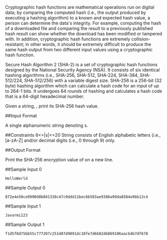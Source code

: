 Cryptographic hash functions are mathematical operations run on digital data; by comparing the computed hash (i.e., the output produced by executing a hashing algorithm) to a known and expected hash value, a person can determine the data's integrity. For example, computing the hash of a downloaded file and comparing the result to a previously published hash result can show whether the download has been modified or tampered with. In addition, cryptographic hash functions are extremely collision-resistant; in other words, it should be extremely difficult to produce the same hash output from two different input values using a cryptographic hash function.

Secure Hash Algorithm 2 (SHA-2) is a set of cryptographic hash functions designed by the National Security Agency (NSA). It consists of six identical hashing algorithms (i.e., SHA-256, SHA-512, SHA-224, SHA-384, SHA-512/224, SHA-512/256) with a variable digest size. SHA-256 is a 256-bit (32 byte) hashing algorithm which can calculate a hash code for an input of up to 264-1 bits. It undergoes 64 rounds of hashing and calculates a hash code that is a 64-digit hexadecimal number.

Given a string, , print its SHA-256 hash value.

##Input Format

A single alphanumeric string denoting s.

##Constraints
6<=|s|<=20
String  consists of English alphabetic letters (i.e., [a-zA-Z] and/or decimal digits (i.e., 0 through 9) only.

##Output Format

Print the SHA-256 encryption value of  on a new line.

##Sample Input 0
```
HelloWorld
```
##Sample Output 0
```
872e4e50ce9990d8b041330c47c9ddd11bec6b503ae9386a99da8584e9bb12c4
```
##Sample Input 1
```
Javarmi123
```
##Sample Output 1
```
f1d5f8d75bb55c777207c251d07d9091dc10fe7d6682db869106aacb4b7df678
```